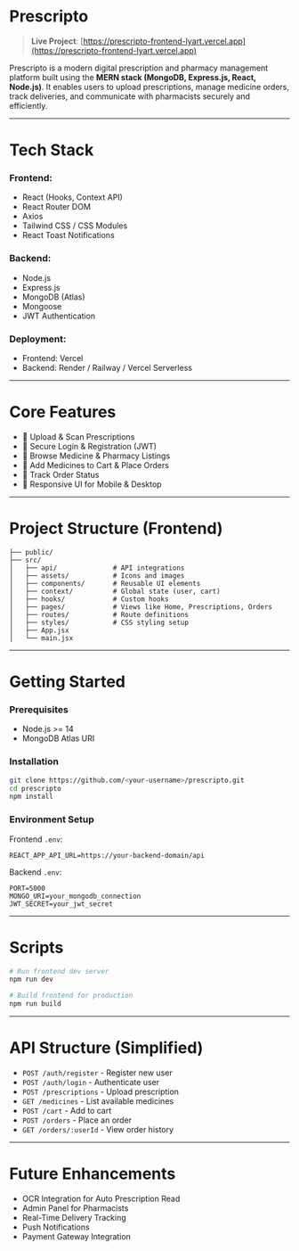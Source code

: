 # Prescripto

> **Live Project**: [https://prescripto-frontend-lyart.vercel.app](https://prescripto-frontend-lyart.vercel.app)

Prescripto is a modern digital prescription and pharmacy management platform built using the **MERN stack (MongoDB, Express.js, React, Node.js)**. It enables users to upload prescriptions, manage medicine orders, track deliveries, and communicate with pharmacists securely and efficiently.

---

# Tech Stack

### Frontend:
- React (Hooks, Context API)
- React Router DOM
- Axios
- Tailwind CSS / CSS Modules
- React Toast Notifications

### Backend:
- Node.js
- Express.js
- MongoDB (Atlas)
- Mongoose
- JWT Authentication

### Deployment:
- Frontend: Vercel
- Backend: Render / Railway / Vercel Serverless

---

# Core Features

- 📄 Upload & Scan Prescriptions
- 🔐 Secure Login & Registration (JWT)
- 💊 Browse Medicine & Pharmacy Listings
- 🛒 Add Medicines to Cart & Place Orders
- 🚚 Track Order Status
- 📱 Responsive UI for Mobile & Desktop

---

# Project Structure (Frontend)

```
├── public/
├── src/
│   ├── api/              # API integrations
│   ├── assets/           # Icons and images
│   ├── components/       # Reusable UI elements
│   ├── context/          # Global state (user, cart)
│   ├── hooks/            # Custom hooks
│   ├── pages/            # Views like Home, Prescriptions, Orders
│   ├── routes/           # Route definitions
│   ├── styles/           # CSS styling setup
│   ├── App.jsx
│   └── main.jsx
```

---

# Getting Started

### Prerequisites

- Node.js >= 14
- MongoDB Atlas URI

### Installation

```bash
git clone https://github.com/<your-username>/prescripto.git
cd prescripto
npm install
```

### Environment Setup

Frontend `.env`:
```env
REACT_APP_API_URL=https://your-backend-domain/api
```

Backend `.env`:
```env
PORT=5000
MONGO_URI=your_mongodb_connection
JWT_SECRET=your_jwt_secret
```

---

# Scripts

```bash
# Run frontend dev server
npm run dev

# Build frontend for production
npm run build
```

---

# API Structure (Simplified)

- `POST /auth/register` - Register new user
- `POST /auth/login` - Authenticate user
- `POST /prescriptions` - Upload prescription
- `GET /medicines` - List available medicines
- `POST /cart` - Add to cart
- `POST /orders` - Place an order
- `GET /orders/:userId` - View order history

---

# Future Enhancements

- OCR Integration for Auto Prescription Read
- Admin Panel for Pharmacists
- Real-Time Delivery Tracking
- Push Notifications
- Payment Gateway Integration



